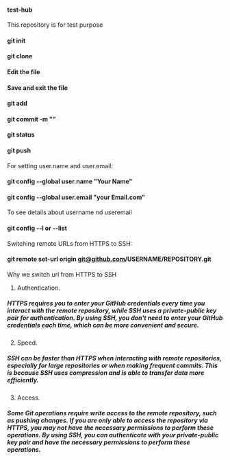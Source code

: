 #### test-hub
This repository is for test purpose
#### git init
#### git clone <url from repo>
#### Edit the file
#### Save and exit the file
#### git add <file name>
#### git commit -m "<Commit message>"
#### git status
#### git push
For setting user.name and user.email:
#### git config --global user.name "Your Name"
#### git config --global user.email "your Email.com"
To see details about username nd useremail
#### git config --l or --list
Switching remote URLs from HTTPS to SSH:
#### git remote set-url origin git@github.com/USERNAME/REPOSITORY.git
Why we switch url from HTTPS to SSH
1. Authentication.
 ##### HTTPS requires you to enter your GitHub credentials every time you interact with the remote repository, while SSH uses a private-public key pair for authentication. By using SSH, you don't need to enter your GitHub credentials each time, which can be more convenient and secure.
2. Speed.
 ##### SSH can be faster than HTTPS when interacting with remote repositories, especially for large repositories or when making frequent commits. This is because SSH uses compression and is able to transfer data more efficiently.
3. Access.
##### Some Git operations require write access to the remote repository, such as pushing changes. If you are only able to access the repository via HTTPS, you may not have the necessary permissions to perform these operations. By using SSH, you can authenticate with your private-public key pair and have the necessary permissions to perform these operations.